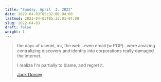 ```yaml
---
title: "Sunday, April  3, 2022"
date: 2022-04-03T05:32:00-04:00
lastmod: 2022-04-03T05:33:01-04:00
slug: 2022-04-03
draft: false
weight: 1
---
```


> the days of usenet, irc, the web...even email (w PGP)...were amazing. centralizing discovery and identity into corporations really damaged the internet.
>
> I realize I'm partially to blame, and regret it.
>
> [Jack Dorsey](https://twitter.com/jack/status/1510314535671922689)

[//]: # "Exported with love from a post written in Org mode"
[//]: # "- https://github.com/kaushalmodi/ox-hugo"
